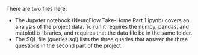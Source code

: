 There are two files here:
 - The Jupyter notebook (NeuroFlow Take-Home Part 1.ipynb) covers an analysis of the project data.  To run it requires the numpy, pandas, and matplotlib libraries, and requires that the data file be in the same folder.
 - The SQL file (queries.sql) lists the three queries that answer the three questions in the second part of the project.
